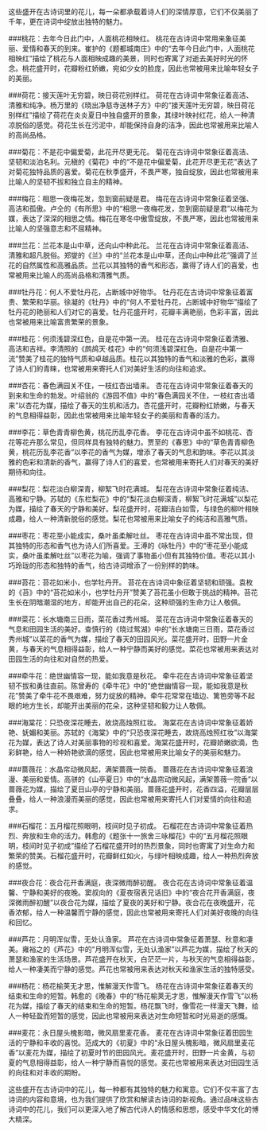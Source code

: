 这些盛开在古诗词里的花儿，每一朵都承载着诗人们的深情厚意，它们不仅美丽了千年，更在诗词中绽放出独特的魅力。

###桃花：去年今日此门中，人面桃花相映红。
桃花在古诗词中常用来象征美丽、爱情和春天的到来。崔护的《题都城南庄》中的“去年今日此门中，人面桃花相映红”描绘了桃花与人面相映成趣的美景，同时也寄寓了对逝去美好时光的怀念。桃花盛开时，花瓣粉红娇嫩，宛如少女的脸庞，因此也常被用来比喻年轻女子的美丽。

###荷花：接天莲叶无穷碧，映日荷花别样红。
荷花在古诗词中常象征着高洁、清雅和纯净。杨万里的《晓出净慈寺送林子方》中的“接天莲叶无穷碧，映日荷花别样红”描绘了荷花在炎炎夏日中独自盛开的景象，其绿叶映衬红花，给人一种清凉脱俗的感觉。荷花生长在污泥中，却能保持自身的洁净，因此也常被用来比喻人的高尚品格。

###菊花：不是花中偏爱菊，此花开尽更无花。
菊花在古诗词中常象征着高洁、坚韧和淡泊名利。元稹的《菊花》中的“不是花中偏爱菊，此花开尽更无花”表达了对菊花独特品质的喜爱。菊花在秋季盛开，不畏严寒，独自绽放，因此也常被用来比喻人的坚韧不拔和独立自主的精神。

###梅花：相思一夜梅花发，忽到窗前疑是君。
梅花在古诗词中常象征着坚强、高洁和孤傲。卢仝的《有所思》中的“相思一夜梅花发，忽到窗前疑是君”以梅花为媒，表达了深深的相思之情。梅花在寒冬中傲雪绽放，不畏严寒，因此也常被用来比喻人的坚强意志和不屈精神。

###兰花：兰花本是山中草，还向山中种此花。
兰花在古诗词中常象征着高洁、清雅和超凡脱俗。郑燮的《兰》中的“兰花本是山中草，还向山中种此花”强调了兰花的自然属性和高雅品质。兰花以其独特的香气和形态，赢得了诗人们的喜爱，也常被用来比喻人的高尚品格和清雅气质。

###牡丹花：何人不爱牡丹花，占断城中好物华。
牡丹花在古诗词中常象征着富贵、繁荣和华丽。徐凝的《牡丹》中的“何人不爱牡丹花，占断城中好物华”描绘了牡丹花的艳丽和人们对它的喜爱。牡丹花盛开时，花瓣丰满艳丽，色彩丰富，因此也常被用来比喻富贵繁荣的景象。

###桂花：何须浅碧深红色，自是花中第一流。
桂花在古诗词中常象征着清雅、高洁和吉祥。李清照的《鹧鸪天·桂花》中的“何须浅碧深红色，自是花中第一流”赞美了桂花的独特气质和卓越品质。桂花以其独特的香气和淡雅的色彩，赢得了诗人们的青睐，也常被用来寄托人们对美好生活的向往和追求。

###杏花：春色满园关不住，一枝红杏出墙来。
杏花在古诗词中常象征着春天的到来和生命的勃发。叶绍翁的《游园不值》中的“春色满园关不住，一枝红杏出墙来”以杏花为媒，描绘了春天的生机和活力。杏花盛开时，花瓣粉红娇嫩，与春天的气息相得益彰，因此也常被用来比喻年轻女子的美丽和青春的活力。

###李花：草色青青柳色黄，桃花历乱李花香。
李花在古诗词中虽不如桃花、杏花等花卉那么常见，但同样具有独特的魅力。贾至的《春思》中的“草色青青柳色黄，桃花历乱李花香”以李花的香气为媒，增添了春天的气息和韵味。李花以其淡雅的色彩和清新的香气，赢得了诗人们的喜爱，也常被用来寄托人们对春天的美好期待和向往。

###梨花：梨花淡白柳深青，柳絮飞时花满城。
梨花在古诗词中常象征着纯洁、高雅和宁静。苏轼的《东栏梨花》中的“梨花淡白柳深青，柳絮飞时花满城”以梨花为媒，描绘了春天的宁静和美好。梨花盛开时，花瓣洁白如雪，与绿色的柳叶相映成趣，给人一种清新脱俗的感觉。梨花也常被用来比喻女子的纯洁和高雅气质。

###枣花：枣花至小能成实，桑叶虽柔解吐丝。
枣花在古诗词中虽不常出现，但其独特的形态和香气也为诗人们所喜爱。王溥的《咏牡丹》中的“枣花至小能成实，桑叶虽柔解吐丝”以枣花为喻，强调了事物虽小但有其独特价值。枣花以其小巧玲珑的形态和独特的香气，给古诗词增添了一份别样的韵味。

###苔花：苔花如米小，也学牡丹开。
苔花在古诗词中象征着坚韧和顽强。袁枚的《苔》中的“苔花如米小，也学牡丹开”赞美了苔花虽小但敢于挑战的精神。苔花生长在阴暗潮湿的地方，却能开出自己的花朵，这种顽强的生命力让人敬佩。

###菜花：长水塘南三日雨，菜花香过秀州城。
菜花在古诗词中常象征着春天的气息和田园生活的美好。查慎行的《晓过鸳湖》中的“长水塘南三日雨，菜花香过秀州城”以菜花的香气为媒，描绘了春天的田园风光。菜花盛开时，田野一片金黄，与春天的气息相得益彰，给人一种宁静而美好的感觉。菜花也常被用来表达对田园生活的向往和对自然的热爱。

###牵牛花：绝世幽情容一现，能如我意是秋花。
牵牛花在古诗词中常象征着坚韧不拔和勇往直前。陈曾寿的《牵牛花》中的“绝世幽情容一现，能如我意是秋花”赞美了牵牛花不畏艰难，努力绽放的精神。牵牛花常常在墙边、篱笆旁等不起眼的地方生长，却能开出美丽的花朵，这种坚韧和毅力让人敬佩。

###海棠花：只恐夜深花睡去，故烧高烛照红妆。
海棠花在古诗词中常象征着娇艳、妩媚和美丽。苏轼的《海棠》中的“只恐夜深花睡去，故烧高烛照红妆”以海棠花为媒，表达了诗人对美丽事物的珍视和喜爱。海棠花盛开时，花瓣娇嫩欲滴，色彩鲜艳，给人一种娇艳欲滴的感觉，因此也常被用来比喻女子的美丽和魅力。

###蔷薇花：水晶帘动微风起，满架蔷薇一院香。
蔷薇花在古诗词中常象征着浪漫、美丽和爱情。高骈的《山亭夏日》中的“水晶帘动微风起，满架蔷薇一院香”以蔷薇花为媒，描绘了夏日山亭的宁静和美丽。蔷薇花盛开时，花香四溢，花瓣层层叠叠，给人一种浪漫而美丽的感觉，因此也常被用来寄托人们对爱情的向往和追求。

###石榴花：五月榴花照眼明，枝间时见子初成。
石榴花在古诗词中常象征着热烈、奔放和生命的活力。韩愈的《题张十一旅舍三咏榴花》中的“五月榴花照眼明，枝间时见子初成”描绘了石榴花盛开时的热烈景象，同时也寄寓了对生命力和繁荣的赞美。石榴花盛开时，花瓣鲜红如火，与绿叶相映成趣，给人一种热烈奔放的感觉。

###夜合花：夜合花开香满庭，夜深微雨醉初醒。
夜合花在古诗词中常象征着温馨、宁静和美好的夜晚。窦叔向的《夏夜宿表兄话旧》中的“夜合花开香满庭，夜深微雨醉初醒”以夜合花为媒，描绘了夏夜的美好和宁静。夜合花在夜晚盛开，花香浓郁，给人一种温馨而宁静的感觉，因此也常被用来寄托人们对美好夜晚的向往和回忆。

###芦花：月明浑似雪，无处认渔家。
芦花在古诗词中常象征着萧瑟、秋意和凄美。雍裕之的《芦花》中的“月明浑似雪，无处认渔家”以芦花为媒，描绘了秋天的萧瑟和渔家的生活场景。芦花盛开在秋天，白茫茫一片，与秋天的气息相得益彰，给人一种凄美而宁静的感觉。芦花也常被用来表达对秋天和渔家生活的独特感受。

###杨花：杨花榆荚无才思，惟解漫天作雪飞。
杨花在古诗词中常象征着春天的结束和生命的短暂。韩愈的《晚春》中的“杨花榆荚无才思，惟解漫天作雪飞”以杨花为媒，描绘了春天的结束和生命的短暂。杨花飘飞时，像雪花一样漫天飞舞，给人一种轻盈而短暂的感觉，因此也常被用来表达对生命短暂和时光易逝的感慨。

###麦花：永日屋头槐影暗，微风扇里麦花香。
麦花在古诗词中常象征着田园生活的宁静和丰收的喜悦。范成大的《初夏》中的“永日屋头槐影暗，微风扇里麦花香”以麦花为媒，描绘了初夏时节的田园风光。麦花盛开时，田野一片金黄，与初夏的气息相得益彰，给人一种宁静而喜悦的感觉。麦花也常被用来表达对田园生活的向往和对丰收的期盼。

这些盛开在古诗词中的花儿，每一种都有其独特的魅力和寓意。它们不仅丰富了古诗词的内容和意境，也为我们提供了欣赏和解读古诗词的新视角。通过品味这些古诗词中的花儿，我们可以更深入地了解古代诗人的情感和思想，感受中华文化的博大精深。